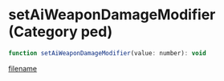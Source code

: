 # setAiWeaponDamageModifier (Category ped)

```js
function setAiWeaponDamageModifier(value: number): void
```

[filename](setAiWeaponDamageModifier_m.md ':include')